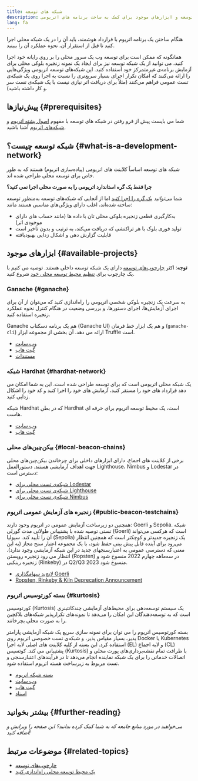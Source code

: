 ```yaml
---
title: شبکه های توسعه
description: مروری بر شبکه های توسعه و ابزارهای موجود برای کمک به ساخت برنامه های اتریومی.
lang: fa
---
```


هنگام ساختن یک برنامه اتریوم با قرارداد هوشمند، باید آن را در یک شبکه محلی اجرا کنید تا قبل از استقرار آن، نحوه عملکرد آن را ببینید.

همانگونه که ممکن است برای توسعه وب یک سرور محلی را بر روی رایانه خود اجرا کنید، می توانید از یک شبکه توسعه نیز برای ایجاد یک نمونه زنجیره بلوکی محلی برای آزمایش برنامه‌ی غیرمتمرکز خود استفاده کنید. این شبکه‌های توسعه اتریومی ویژگی‌هایی را ارائه می‌کنند که امکان تکرار اجرای بسیار سریع‌تری را نسبت به اجرا روی یک شبکه‌ی تست عمومی فراهم می‌کنند (مثلاً برای دریافت اتر نیازی نیست با یک شبکه‌ی تست سر و کار داشته باشید).

## پیش‌نیازها {#prerequisites}

شما می بایست پیش از فرو رفتن در شبکه های توسعه با مفهوم [اصول پشته اتریوم](/developers/docs/ethereum-stack/) و [شبکه‌های اتریوم](/developers/docs/networks/) آشنا باشید.

## شبکه توسعه چیست؟ {#what-is-a-development-network}

شبکه های توسعه اساساً کلاینت های اتریومی (پیاده‌سازی اتریوم) هستند که به طور خاص برای توسعه محلی طراحی شده اند.

**چرا فقط یک گره استاندارد اتریومی را به صورت محلی اجرا نمی کنید؟**

شما _می‌توانید_ [یک گره را اجرا کنید](/developers/docs/nodes-and-clients/#running-your-own-node) اما از آنجایی که شبکه‌های توسعه به‌منظور توسعه ساخته شده‌اند، اغلب دارای ویژگی‌های مناسبی هستند مانند:

- به‌کارگیری قطعی زنجیره بلوکی محلی تان با داده ها (مانند حساب های دارای موجودی اتر)
- تولید فوری بلوک با هر تراکنشی که دریافت می‌کند، به ترتیب و بدون تاخیر است
- قابلیت گزارش دهی و اشکال زدایی بهبودیافته

## ابزارهای موجود {#available-projects}

**توجه**: اکثر [چارچوب‌های توسعه](/developers/docs/frameworks/) دارای یک شبکه توسعه داخلی هستند. توصیه می کنیم با یک چارچوب برای [تنظیم محیط توسعه محلی خود](/developers/local-environment/) شروع کنید.

### Ganache {#ganache}

به سرعت یک زنجیره بلوکی شخصی اتریومی را راه‌اندازی کنید که می‌توان از آن برای اجرای آزمایش‌ها، اجرای دستورها، و بررسی وضعیت در هنگام کنترل نحوه عملکرد زنجیره استفاده کنید.

Ganache هم یک برنامه دسکتاپ (Ganache UI) و هم یک ابزار خط فرمان (`ganache-cli`) ارائه می دهد. آن بخشی از مجموعه ابزار Truffle است.

- [وب سایت](https://www.trufflesuite.com/ganache)
- [گیت هاب](https://github.com/trufflesuite/ganache)
- [مستندات](https://www.trufflesuite.com/docs/ganache/overview)

### شبکه Hardhat {#hardhat-network}

یک شبکه محلی اتریومی است که برای توسعه طراحی شده است. این به شما امکان می دهد قرارداد های خود را مستقر کنید، آزمایش های خود را اجرا کنید و کد خود را اشکال زدایی کنید.

شبکه Hardhat که در بطن Hardhat است، یک محیط توسعه اتریوم برای حرفه ای هاست.

- [وب سایت](https://hardhat.org/)
- [گیت هاب](https://github.com/nomiclabs/hardhat)

### بیکن‌‌چین‌های محلی {#local-beacon-chains}

برخی از کلاینت های اجماع، دارای ابزارهای داخلی برای چرخاندن بیکن‌‌چین‌های محلی جهت اهداف آزمایشی هستند. دستورالعمل Lighthouse، Nimbus و Lodestar در دسترس است:

- [شبکه‌ی تست محلی برای Lodestar](https://chainsafe.github.io/lodestar/usage/local/)
- [شبکه‌ی تست محلی برای Lighthouse](https://lighthouse-book.sigmaprime.io/setup.html#local-testnets)
- [شبکه‌ی تست محلی برای Nimbus](https://github.com/status-im/nimbus-eth1/blob/master/fluffy/docs/local_testnet.md)

### زنجیره های آزمایش عمومی اتریوم {#public-beacon-testchains}

همچنین دو زیرساخت آزمایش عمومی در اتریوم وجود دارند: Goerli و Sepolia. شبکه تستی توصیه شده با پشتیبانی طولانی مدت گورلی (Goerli) است که هرکسی می‌تواند آن را تأیید کند. سپولیا (Sepolia) یک زنجیره جدیدتر و کوچکتر است که همچنین انتظار می‌رود برای آینده قابل پیش بینی حفظ شود، با یک مجموعه اعتبار سنج مجاز (به این معنی که دسترسی عمومی به اعتبارسنجهای جدید در این شبکه آزمایشی وجود ندارد). انتظار می رود زنجیره روپستن (Ropsten) در سه‌ماهه چهارم 2022 منسوخ شود و زنجیره رینکبی (Rinkeby) در Q2/Q3 2023 منسوخ شود.

- [لانچ‌پد سهامگذاری Goerli](https://goerli.launchpad.ethereum.org/)
- [Ropsten, Rinkeby & Kiln Deprecation Announcement](https://blog.ethereum.org/2022/06/21/testnet-deprecation)

### بسته کورتوسیس اتریوم {#kurtosis}

کورتوسیس (Kurtosis) یک سیستم توسعه‌دهی برای محیط‌های آزمایشی چندکانتینری است که به توسعه‌دهندگان این امکان را می‌دهد تا نمونه‌های تکرارپذیر شبکه‌های بلاکچین را به صورت محلی بچرخانند.

بسته کورتوسیس اتریوم را می توان برای نمونه سازی سریع یک شبکه آزمایشی پارامتر پذیر، بسیار مقیاس پذیر، و شبکه‌ی تست خصوصی اتریوم روی Docker یا Kubernetes استفاده کرد. این بسته از کلیه کلاینت های اصلی لایه اجرا (EL) و لایه اجماع (CL) پشتیبانی می کند. کوتسیس (Kurtosis) با ظرافت تمام نقشه‌برداری‌های پورت محلی و اتصالات خدماتی را برای یک شبکه نماینده انجام می‌دهد تا در فرآیندهای اعتبارسنجی و تست مربوط به زیرساخت هسته اتریوم استفاده شود.

- [بسته شبکه اتریوم](https://github.com/kurtosis-tech/ethereum-package)
- [وب سایت](https://www.kurtosis.com/)
- [گیت هاب](https://github.com/kurtosis-tech/kurtosis)
- [اسناد](https://docs.kurtosis.com/)

## بیشتر بخوانید {#further-reading}

_می‌خواهید در مورد منابع جامعه که به شما کمک کرده بدانید؟ این صفحه را ویرایش و اضافه کنید!_

## موضوعات مرتبط {#related-topics}

- [چارچوب‌های توسعه](/developers/docs/frameworks/)
- [یک محیط توسعه محلی راه‌اندازی کنید](/developers/local-environment/)
